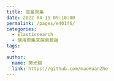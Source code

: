 ```yaml
---
title: 度量聚集
date: 2022-04-19 09:10:00
permalink: /pages/e401f6/
categories:
  - Elasticsearch
  - 使用聚集来探索数据
tags:
  - 
author: 
  name: 樊光瑞
  link: https://github.com/maoHuanZhe
---
```

